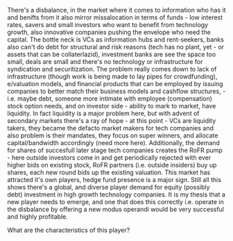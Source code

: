 There's a disbalance, in the market where it comes to information who has it and benifts from it also mirror missalocation in terms of funds - low interest rates, savers and small investors who want to benefit from technology growth, also innovative companies pushing the envelope who need the capital. The bottle neck is VCs as information hubs and rent-seekers, banks also can't do debt for structural and risk reasons (tech has no plant, yet - or assets that can be collaterlazid), investment banks are see the space too small, deals are small and there's no technology or infrastructure for syndication and securitization. The problem really comes down to lack of infrastructure (though work is being made to lay pipes for crowdfunding), e/valuation models, and financial products that can be employed by issuing companies to better match their business models and cashflow structures,  - i.e. maybe debt, someone more intimate with employee (compensation) stock option needs, and on investor side - ability to mark to market, have liquidity. In fact liquidity is a major problem here, but with advent of secondary markets there's a ray of hope - at this point - VCs are liquidity takers, they became the defacto market makers for tech companies and also problem is their mandates, they focus on super winners, and allocate capital/bandwidth accordingly (need more here). Additionally, the demand for shares of succesfull later stage tech companies creates the RoFR pump - here outside investors come in and get periodically rejected with ever higher bids on existing stock, RoFR partners (i.e. outside insiders) buy up shares, each new round bids up the existing valuation. This market has attracted it's own players, hedge fund presence is a major sign.  Still all this shows there's a global, and diverse player demand for equity (possibly debt) investment in high growth technology companies. It is my thesis that a new player needs to emerge, and one that does this correctly i.e. operate in the disbalance by offering a new modus operandi would be very successful and highly profitable. 

What are the characteristics of this player? 
